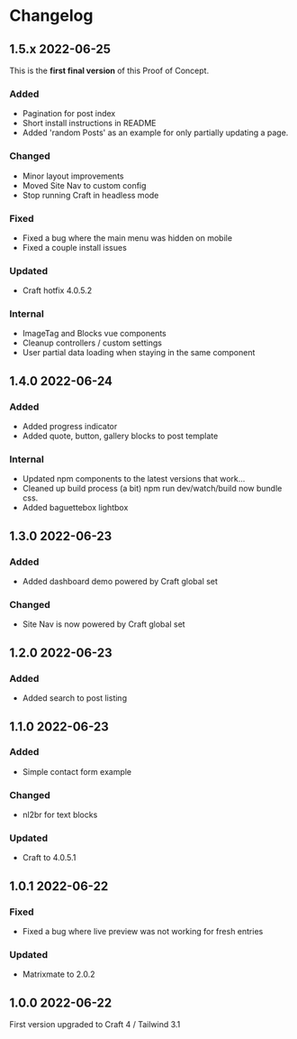 # Changelog

## 1.5.x 2022-06-25

This is the **first final version** of this Proof of Concept.

### Added

* Pagination for post index
* Short install instructions in README
* Added 'random Posts' as an example for only partially updating a page.

### Changed

* Minor layout improvements
* Moved Site Nav to custom config
* Stop running Craft in headless mode

### Fixed

* Fixed a bug where the main menu was hidden on mobile
* Fixed a couple install issues

### Updated

* Craft hotfix 4.0.5.2

### Internal

* ImageTag and Blocks vue components
* Cleanup controllers / custom settings
* User partial data loading when staying in the same component

## 1.4.0 2022-06-24

### Added

* Added progress indicator
* Added quote, button, gallery blocks to post template

### Internal

* Updated npm components to the latest versions that work...
* Cleaned up build process (a bit) npm run dev/watch/build now bundle css.
* Added baguettebox lightbox

## 1.3.0 2022-06-23

### Added

* Added dashboard demo powered by Craft global set

### Changed

* Site Nav is now powered by Craft global set

## 1.2.0 2022-06-23

### Added

* Added search to post listing

## 1.1.0 2022-06-23

### Added
* Simple contact form example

### Changed
* nl2br for text blocks

### Updated
* Craft to 4.0.5.1

## 1.0.1 2022-06-22

### Fixed

* Fixed a bug where live preview was not working for fresh entries

### Updated
* Matrixmate to 2.0.2

## 1.0.0 2022-06-22

First version upgraded to Craft 4 / Tailwind 3.1
